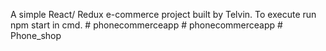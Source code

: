 A simple React/ Redux e-commerce project built by Telvin.
To execute run npm start in cmd.
#   p h o n e c o m m e r c e a p p  
 #   p h o n e c o m m e r c e a p p  
 #   P h o n e _ s h o p  
 